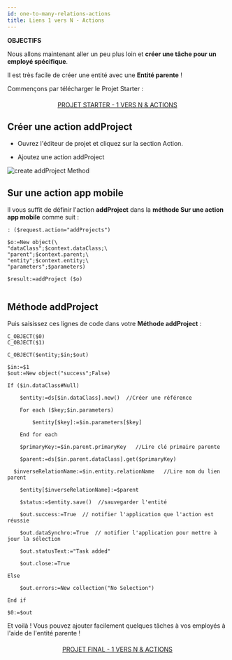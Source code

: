 ```yaml
---
id: one-to-many-relations-actions
title: Liens 1 vers N - Actions
---
```


<div markdown="1" class = "objectives">

**OBJECTIFS**

Nous allons maintenant aller un peu plus loin et **créer une tâche pour un employé spécifique**.

</div>

Il est très facile de créer une entité avec une **Entité parente** !

Commençons par télécharger le Projet Starter :

<div style="text-align: center; margin-top: 20px; margin-bottom: 20px">
  <p spaces-before="0">
    <a class="button"
href="https://github.com/4d-for-ios/tutorial-RelationsActions/archive/6c649733f5efd3c799e4e04c05a85e17eeadf7f0.zip">PROJET STARTER - 1 VERS N & ACTIONS</a>
  </p>
</div>

## Créer une action addProject

* Ouvrez l'éditeur de projet et cliquez sur la section Action.

* Ajoutez une action addProject

![create addProject Method](assets/en/relations/create-addProject-Method-4D-for-iOS-relation-parent-ID.png)


## Sur une action app mobile

Il vous suffit de définir l'action **addProject** dans la **méthode Sur une action app mobile** comme suit :

```code4d
: ($request.action="addProjects")

$o:=New object(\
"dataClass";$context.dataClass;\
"parent";$context.parent;\
"entity";$context.entity;\
"parameters";$parameters)

$result:=addProject ($o)


```

## Méthode addProject


Puis saisissez ces lignes de code dans votre **Méthode addProject** :

```code4d
C_OBJECT($0)
C_OBJECT($1)

C_OBJECT($entity;$in;$out)

$in:=$1
$out:=New object("success";False)

If ($in.dataClass#Null)

    $entity:=ds[$in.dataClass].new()  //Créer une référence

    For each ($key;$in.parameters)

        $entity[$key]:=$in.parameters[$key]

    End for each 

    $primaryKey:=$in.parent.primaryKey   //Lire clé primaire parente 

    $parent:=ds[$in.parent.dataClass].get($primaryKey)

  $inverseRelationName:=$in.entity.relationName   //Lire nom du lien parent

    $entity[$inverseRelationName]:=$parent

    $status:=$entity.save()  //sauvegarder l'entité

    $out.success:=True  // notifier l'application que l'action est réussie

    $out.dataSynchro:=True  // notifier l'application pour mettre à jour la sélection

    $out.statusText:="Task added"

    $out.close:=True

Else 

    $out.errors:=New collection("No Selection")

End if 

$0:=$out

```

Et voilà ! Vous pouvez ajouter facilement quelques tâches à vos employés à l'aide de l'entité parente !

<div style="text-align: center; margin-top: 20px; margin-bottom: 20px">
  <p spaces-before="0">
    <a class="button"
href="https://github.com/4d-for-ios/tutorial-RelationsActions/releases/latest/download/tutorial-RelationsActions.zip">PROJET FINAL - 1 VERS N & ACTIONS</a>
  </p>
</div>
